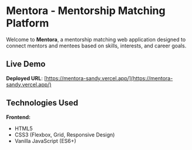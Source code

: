 # Mentora - Mentorship Matching Platform

Welcome to **Mentora**, a mentorship matching web application designed to connect mentors and mentees based on skills, interests, and career goals.

## Live Demo

**Deployed URL**: [https://mentora-sandy.vercel.app/](https://mentora-sandy.vercel.app/)

## Technologies Used

**Frontend:**
  - HTML5
  - CSS3 (Flexbox, Grid, Responsive Design)
  - Vanilla JavaScript (ES6+)
